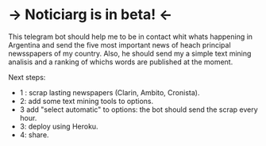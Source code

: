 # -> Noticiarg  is in beta! <-

This telegram bot should help me to be in contact whit whats happening in Argentina and send the five most important news of heach principal newsspapers of my country. Also, he should send my a simple text mining analisis and a ranking of whichs words are published at the moment.

Next steps:
 - 1 : scrap lasting newspapers (Clarin, Ambito, Cronista).
 - 2:  add some text mining tools to options.
 - 3   add "select automatic" to options: the bot should send the scrap every hour.
 - 3:  deploy using Heroku.
 - 4:  share.
